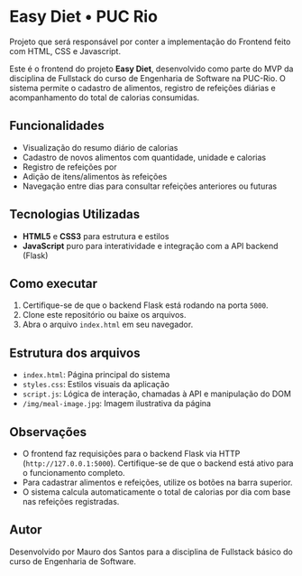 # Easy Diet • PUC Rio

Projeto que será responsável por conter a implementação do Frontend feito com HTML, CSS e Javascript.

Este é o frontend do projeto **Easy Diet**, desenvolvido como parte do MVP da disciplina de Fullstack do curso de Engenharia de Software na PUC-Rio. 
O sistema permite o cadastro de alimentos, registro de refeições diárias e acompanhamento do total de calorias consumidas.

## Funcionalidades

- Visualização do resumo diário de calorias
- Cadastro de novos alimentos com quantidade, unidade e calorias
- Registro de refeições por
- Adição de itens/alimentos às refeições
- Navegação entre dias para consultar refeições anteriores ou futuras

## Tecnologias Utilizadas

- **HTML5** e **CSS3** para estrutura e estilos
- **JavaScript** puro para interatividade e integração com a API backend (Flask)

## Como executar

1. Certifique-se de que o backend Flask está rodando na porta `5000`.
2. Clone este repositório ou baixe os arquivos.
3. Abra o arquivo `index.html` em seu navegador.

## Estrutura dos arquivos

- `index.html`: Página principal do sistema
- `styles.css`: Estilos visuais da aplicação
- `script.js`: Lógica de interação, chamadas à API e manipulação do DOM
- `/img/meal-image.jpg`: Imagem ilustrativa da página

## Observações

- O frontend faz requisições para o backend Flask via HTTP (`http://127.0.0.1:5000`). Certifique-se de que o backend está ativo para o funcionamento completo.
- Para cadastrar alimentos e refeições, utilize os botões na barra superior.
- O sistema calcula automaticamente o total de calorias por dia com base nas refeições registradas.

## Autor
Desenvolvido por Mauro dos Santos para a disciplina de Fullstack básico do curso de Engenharia de Software.